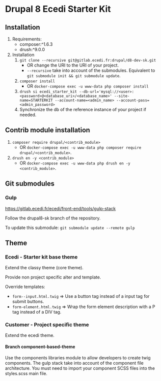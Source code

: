 # Drupal 8 Ecedi Starter Kit

## Installation

1. Requirements:
    * composer:^1.6.3
    * drush:^9.0.0
2. Installation
    1. `git clone --recursive git@gitlab.ecedi.fr:drupal/d8-dev-sk.git`
        * OR change the URI to the URI of your project.
        * `--recursive` take into account of the submodules. Equivalent to `git submodule init && git submodule update`.
    2. `composer install`
        * OR `docker-compose exec -u www-data php composer install`
    3. `drush si ecedi_starter_kit --db-url='mysql://<user>:<password>@<database_uri>/<database_name>' --site-name=STARTERKIT --account-name=<admin_name> --account-pass=<admin_password>`
    4. Synchronize the db of the reference instance of your project if needed.


## Contrib module installation

1. `composer require drupal/<contrib_module>`
    * OR `docker-compose exec -u www-data php composer require drupal/<contrib_module>`.
2. `drush en -y <contrib_module>`
    * OR `docker-compose exec -u www-data php drush en -y <contrib_module>`.

## Git submodules

### Gulp

https://gitlab.ecedi.fr/ecedi/front-end/tools/gulp-stack

Follow the drupal8-sk branch of the repository.

To update this submodule: `git submodule update --remote gulp`

## Theme

### Ecedi - Starter kit base theme

Extend the classy theme (core theme).

Provide non project specific alter and template.

Override templates:

* `form--input.html.twig` => Use a button tag instead of a input tag for submit buttons.
* `form-element.html.twig` => Wrap the form element description with a P tag instead of a DIV tag.

### Customer - Project specific theme

Extend the ecedi theme.

#### Branch component-based-theme

Use the components libraries module to allow developers to create twig components.
The gulp stack take into account of the component file architecture.
You must need to import your component SCSS files into the styles.scss main file.

